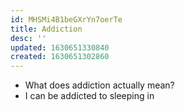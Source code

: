 ```yaml
---
id: MHSMi4B1beGXrYn7oerTe
title: Addiction
desc: ''
updated: 1630651330840
created: 1630651302860
---
```


* What does addiction actually mean?
* I can be addicted to sleeping in
